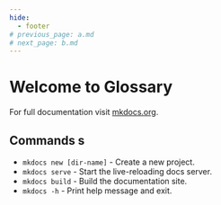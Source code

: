```yaml
---
hide:
  - footer
# previous_page: a.md
# next_page: b.md
---
```

# Welcome to Glossary

For full documentation visit [mkdocs.org](https://www.mkdocs.org).

## Commands s

* `mkdocs new [dir-name]` - Create a new project.
* `mkdocs serve` - Start the live-reloading docs server.
* `mkdocs build` - Build the documentation site.
* `mkdocs -h` - Print help message and exit.
